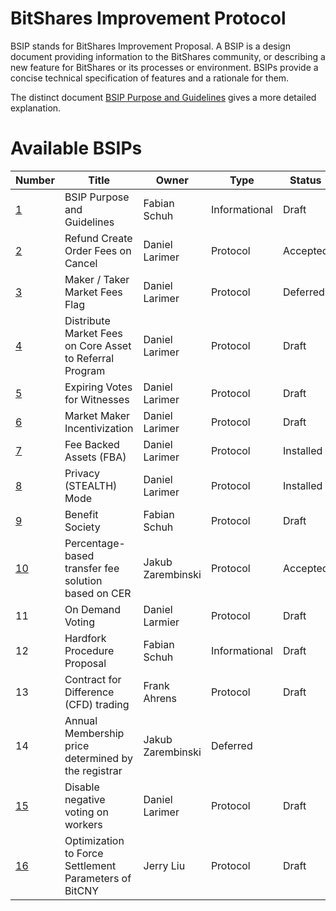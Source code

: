 # BitShares Improvement Protocol

BSIP stands for BitShares Improvement Proposal. A BSIP is a design document
providing information to the BitShares community, or describing a new feature for
BitShares or its processes or environment. BSIPs provide a concise
technical specification of features and a rationale for them.

The distinct document [BSIP Purpose and Guidelines](bsip-0001.md) gives a more
detailed explanation.

# Available BSIPs

Number             | Title                              | Owner          | Type           | Status
------------------ | ---------------------------------- | -------------- | -------------- | -------
[1](bsip-0001.md)  | BSIP Purpose and Guidelines        | Fabian Schuh   | Informational  | Draft
[2](bsip-0002.md)  | Refund Create Order Fees on Cancel | Daniel Larimer | Protocol       | Accepted
[3](bsip-0003.md)  | Maker / Taker Market Fees Flag     | Daniel Larimer | Protocol       | Deferred
[4](bsip-0004.md)  | Distribute Market Fees on Core Asset to Referral Program | Daniel Larimer | Protocol | Draft
[5](bsip-0005.md)  | Expiring Votes for Witnesses       | Daniel Larimer | Protocol       | Draft
[6](bsip-0006.md)  | Market Maker Incentivization       | Daniel Larimer | Protocol       | Draft
[7](bsip-0007.md)  | Fee Backed Assets (FBA)            | Daniel Larimer | Protocol       | Installed
[8](bsip-0008.md)  | Privacy (STEALTH) Mode             | Daniel Larimer | Protocol       | Installed
[9](bsip-0009.md)  | Benefit Society                    | Fabian Schuh   | Protocol       | Draft
[10](bsip-0010.md) | Percentage-based transfer fee solution based on CER | Jakub Zarembinski | Protocol | Accepted
11                 | On Demand Voting                   | Daniel Larmier | Protocol       | Draft
12                 | Hardfork Procedure Proposal        | Fabian Schuh   | Informational  | Draft
13                 | Contract for Difference (CFD) trading | Frank Ahrens | Protocol      | Draft
14                 | Annual Membership price determined by the registrar | Jakub Zarembinski | Deferred
[15](bsip-0015.md) | Disable negative voting on workers | Daniel Larimer | Protocol       | Draft
[16](bsip-0016.md) | Optimization to Force Settlement Parameters of BitCNY | Jerry Liu | Protocol | Draft
